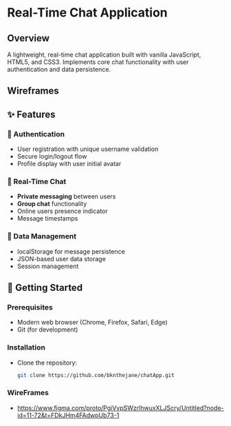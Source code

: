 # Real-Time Chat Application

## Overview  
A lightweight, real-time chat application built with vanilla JavaScript, HTML5, and CSS3. Implements core chat functionality with user authentication and data persistence.

## Wireframes

## ✨ Features  

### 🔐 Authentication  
- User registration with unique username validation  
- Secure login/logout flow  
- Profile display with user initial avatar  

### 💬 Real-Time Chat  
- **Private messaging** between users  
- **Group chat** functionality  
- Online users presence indicator  
- Message timestamps  

### 💾 Data Management  
- localStorage for message persistence  
- JSON-based user data storage  
- Session management  

## 🚀 Getting Started  

### Prerequisites  
- Modern web browser (Chrome, Firefox, Safari, Edge)  
- Git (for development)  

### Installation  
-  Clone the repository:  
   ```bash
   git clone https://github.com/bknthejane/chatApp.git

### WireFrames  
- https://www.figma.com/proto/PgiVvpSWzrlhwuxXLJScry/Untitled?node-id=11-72&t=FDkJHm4FAdwpUb73-1